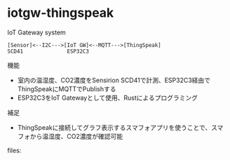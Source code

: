 # iotgw-thingspeak

IoT Gateway system
```
[Sensor]<--I2C--->[IoT GW]<--MQTT--->[ThingSpeak]
SCD41              ESP32C3
```
機能
- 室内の温湿度、CO2濃度をSensirion SCD41で計測、ESP32C3経由でThingSpeakにMQTTでPublishする<br>
- ESP32C3をIoT Gatewayとして使用、Rustによるプログラミング

補足
- ThingSpeakに接続してグラフ表示するスマフォアプリを使うことで、スマフォから温湿度、CO2濃度が確認可能

files:
